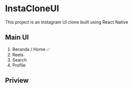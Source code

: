 # InstaCloneUI
This project is an Instagram UI clone built using React Native

## Main UI
1. Beranda / Home ✅
2. Reels
3. Search
4. Profile

## Priview


